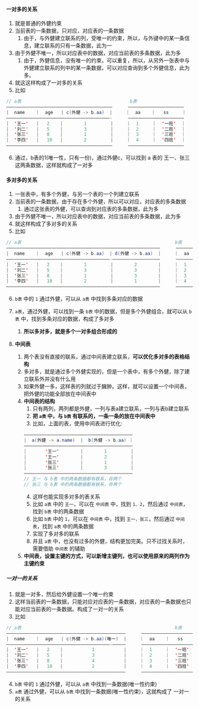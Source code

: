 

#### 一对多的关系
1. 就是普通的外健约束
2. 当前表的一条数据，只对应，对应表的一条数据
   1. 由于，与外健建立联系的列，受唯一的约束，所以，与外键中的某一条信息，建立联系的只有一条数据，此为一
3. 由于外健不唯一，所以对应表中的数据，对应当前表的多条数据，此为多
   1. 由于，外健信息，没有唯一的约束，可以重复，所以，从另外一张表中与外健建立联系的列中的某一条数据，可以对应查询到多个外健信息，此为多。
4. 就这这样构成了一对多的关系
5. 比如
```java
// a表                                         b表
————————————————————————————————————————      —————————————————————
|  name    ｜  age   | c(外健 -> b.aa)  |     ｜  aa    ｜   ss     ｜
———————————————————————————————————————-      —————————————————————
|  '王一'   |   2    |        1         |     ｜  1     ｜  '一班'  ｜
|  '刘二'   |   5    |        3         |     ｜  2     ｜  '二班'  ｜
|  '张三'   |   8    |        1         |     ｜  3     ｜  '三班'  ｜
|  '李四'   |   10   |        2         |     ｜  4     ｜  '四班'  ｜
————————————————————————————————————————      ————————————————————— 
```
6. 通过，b表的1(唯一性，只有一份)，通过外健c，可以找到 a 表的 王一、张三 这两条数据，这样就构成了一对多


#### 多对多的关系
1. 一张表中，有多个外健，与另一个表的一个列建立联系
2. 当前表的一条数据，由于存在多个外健，所以可以对应，对应表的多条数据
   1. 通过这张表的外健，可以查询到对应表的多条数据，此为多
3. 由于外健不唯一，所以对应表中的数据，对应当前表的多条数据，此为多
4. 就这样构成了多对多的关系
5. 比如
```java
// a表                                                          b表
——————————————————————————————————————————————————————————      —————————————————————
|  name    ｜  age   | c(外健 -> b.aa)  | d(外健 -> b.aa)  |     ｜  aa    ｜   ss    ｜
———————————————————————————————————————-——————————————————      —————————————————————
|  '王一'   |   2    |        1         |        2        |     ｜  1     ｜  '一班'  ｜
|  '刘二'   |   5    |        3         |        3        |     ｜  2     ｜  '二班'  ｜
|  '张三'   |   8    |        1         |        3        |     ｜  3     ｜  '三班'  ｜
|  '李四'   |   10   |        2         |        1        |     ｜  4     ｜  '四班'  ｜
——————————————————————————————————————————————————————————      ————————————————————— 
```
6. `b表` 中的 `1` 通过外健，可以从 `a表` 中找到多条对应的数据
7. `a表`，通过外健，可以找到一条 `b表` 中的数据，但是多个外健组合，就可以从 `b表` 中，找到多条对应的数据，构成了多对多
   1. **所以多对多，就是多个一对多组合形成的**


8. **中间表**
   1. 两个表没有直接的联系，通过中间表建立联系，**可以优化多对多的表格结构**
   2. 多对多，就是通过多个外健实现的，但是一个表中，有多个外健，除了建立联系外并没有什么用
   3. 如果外健一多，这样表的列就过于臃肿。这样，就可以设置一个中间表，把外健的功能全部放在中间表中
   4. **中间表的结构**
      1. 只有两列，两列都是外健，一列与表a建立联系，一列与表b建立联系
      2. **把 `a表` 中，与 `b表` 有联系的，一条一条的放在中间表中**
      3. 比如，上面的表，使用中间表进行优化: 
      ```java
      —————————————————————————————————————————
      |  a(外健 -> a.name)  |  b(外健 -> b.aa) ｜
      —————————————————————————————————————————
      |       '王一'        |        1         |
      |       '王一'        |        2         |
      |       '张三'        |        1         |
      |       '张三'        |        3         |
      —————————————————————————————————————————
      // 王一 与 b表 中的两条数据都有联系，存两个
      // 张三 与 b表 中的两条数据都有联系，存两个
      ```
      4. 这样也能实现多对多的表关系
        1. 比如 `a表` 中的 `王一`，可以在 `中间表` 中，找到 `1、2`，然后通过 `中间表`，找到 `b表` 中的两条数据
        2. 比如 `b表` 中的 `1`，可以在 `中间表` 中，找到 `王一，张三`，然后通过 `中间表`，找到 `a表` 中的两条数据
        3. 实现了多对多的联系
        4. 并且 `a表` 中，也没有过多的外健，结构更加完美。只不过找关系时，需要借助 `中间表` 的辅助
   5. **中间表，设置主键的方式，可以新增主键列，也可以使用原来的两列作为主键约束**




##### 一对一的关系
1. 就是一对多，然后给外健设置一个唯一约束
2. 这样当前表的一条数据，只能对应对应表的一条数据，对应表的一条数据也只能对应当前表的一条数据。构成了一对一的关系
3. 比如
```java
// a表                                                          b表
—————————————————————————————————————————————      —————————————————————
|  name    ｜  age   | c(外健 -> b.aa)(唯一)  |     ｜  aa    ｜   ss    ｜
———————————————————————————————————————-—————      —————————————————————
|  '王一'   |   2    |           1           |     ｜  1     ｜  '一班'  ｜
|  '刘二'   |   5    |           3           |     ｜  2     ｜  '二班'  ｜
|  '张三'   |   8    |           4           |     ｜  3     ｜  '三班'  ｜
|  '李四'   |   10   |           2           |     ｜  4     ｜  '四班'  ｜
—————————————————————————————————————————————      ————————————————————— 
```
4. `b表` 中的 `1` 通过外健，可以从 `a表` 中找到一条数据(唯一性约束)
5. `a表` 通过外健，可以从 `b表` 中找到一条数据(唯一性约束)，这就构成了 一对一的关系